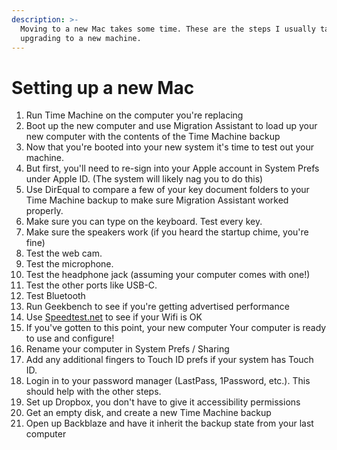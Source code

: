 ```yaml
---
description: >-
  Moving to a new Mac takes some time. These are the steps I usually take when
  upgrading to a new machine.
---
```


# Setting up a new Mac

1. Run Time Machine on the computer you're replacing 
2. Boot up the new computer and use Migration Assistant to load up your new computer with the contents of the Time Machine backup  
3. Now that you're booted into your new system it's time to test out your machine.  
4. But first, you'll need to re-sign into your Apple account in System Prefs under Apple ID. \(The system will likely nag you to do this\)  
5. Use DirEqual to compare a few of your key document folders to your Time Machine backup to make sure Migration Assistant worked properly.  
6. Make sure you can type on the keyboard. Test every key.  
7. Make sure the speakers work \(if you heard the startup chime, you're fine\)  
8. Test the web cam.  
9. Test the microphone.  
10. Test the headphone jack \(assuming your computer comes with one!\)  
11. Test the other ports like USB-C.  
12. Test Bluetooth  
13. Run Geekbench to see if you're getting advertised performance  
14. Use [Speedtest.net](http://speedtest.net/) to see if your Wifi is OK  
15. If you've gotten to this point, your new computer Your computer is ready to use and configure!  
16. Rename your computer in System Prefs / Sharing  
17. Add any additional fingers to Touch ID prefs if your system has Touch ID.  
18. Login in to your password manager \(LastPass, 1Password, etc.\). This should help with the other steps.  
19. Set up Dropbox, you don't have to give it accessibility permissions  
20. Get an empty disk, and create a new Time Machine backup  
21. Open up Backblaze and have it inherit the backup state from your last computer  
  
  



